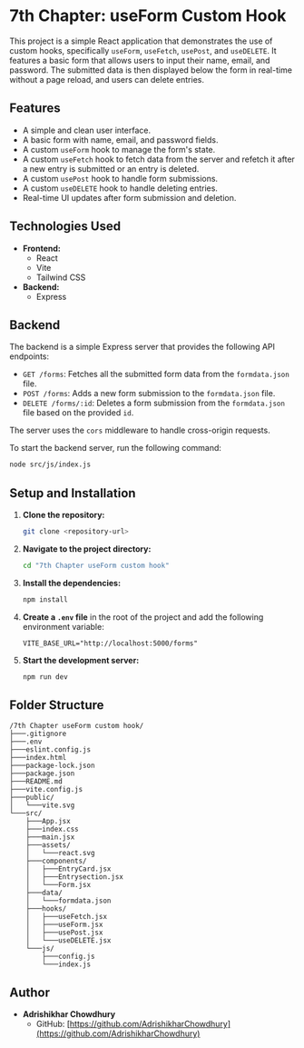 # 7th Chapter: useForm Custom Hook

This project is a simple React application that demonstrates the use of custom hooks, specifically `useForm`, `useFetch`, `usePost`, and `useDELETE`. It features a basic form that allows users to input their name, email, and password. The submitted data is then displayed below the form in real-time without a page reload, and users can delete entries.

## Features

*   A simple and clean user interface.
*   A basic form with name, email, and password fields.
*   A custom `useForm` hook to manage the form's state.
*   A custom `useFetch` hook to fetch data from the server and refetch it after a new entry is submitted or an entry is deleted.
*   A custom `usePost` hook to handle form submissions.
*   A custom `useDELETE` hook to handle deleting entries.
*   Real-time UI updates after form submission and deletion.

## Technologies Used

*   **Frontend:**
    *   React
    *   Vite
    *   Tailwind CSS
*   **Backend:**
    *   Express

## Backend

The backend is a simple Express server that provides the following API endpoints:

*   `GET /forms`: Fetches all the submitted form data from the `formdata.json` file.
*   `POST /forms`: Adds a new form submission to the `formdata.json` file.
*   `DELETE /forms/:id`: Deletes a form submission from the `formdata.json` file based on the provided `id`.

The server uses the `cors` middleware to handle cross-origin requests.

To start the backend server, run the following command:

```bash
node src/js/index.js
```

## Setup and Installation

1.  **Clone the repository:**
    ```bash
    git clone <repository-url>
    ```
2.  **Navigate to the project directory:**
    ```bash
    cd "7th Chapter useForm custom hook"
    ```
3.  **Install the dependencies:**
    ```bash
    npm install
    ```
4.  **Create a `.env` file** in the root of the project and add the following environment variable:
    ```
    VITE_BASE_URL="http://localhost:5000/forms"
    ```
5.  **Start the development server:**
    ```bash
    npm run dev
    ```

## Folder Structure

```
/7th Chapter useForm custom hook/
├───.gitignore
├───.env
├───eslint.config.js
├───index.html
├───package-lock.json
├───package.json
├───README.md
├───vite.config.js
├───public/
│   └───vite.svg
└───src/
    ├───App.jsx
    ├───index.css
    ├───main.jsx
    ├───assets/
    │   └───react.svg
    ├───components/
    │   ├───EntryCard.jsx
    │   ├───Entrysection.jsx
    │   └───Form.jsx
    ├───data/
    │   └───formdata.json
    ├───hooks/
    │   ├───useFetch.jsx
    │   ├───useForm.jsx
    │   ├───usePost.jsx
    │   └───useDELETE.jsx
    └───js/
        ├───config.js
        └───index.js
```

## Author

*   **Adrishikhar Chowdhury**
    *   GitHub: [https://github.com/AdrishikharChowdhury](https://github.com/AdrishikharChowdhury)